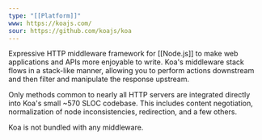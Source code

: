 ```yaml
---
type: "[[Platform]]"
www: https://koajs.com/
sour: https://github.com/koajs/koa
---
```

Expressive HTTP middleware framework for [[Node.js]] to make web applications and APIs more enjoyable to write. Koa's middleware stack flows in a stack-like manner, allowing you to perform actions downstream and then filter and manipulate the response upstream.

Only methods common to nearly all HTTP servers are integrated directly into Koa's small ~570 SLOC codebase. This includes content negotiation, normalization of node inconsistencies, redirection, and a few others.

Koa is not bundled with any middleware.